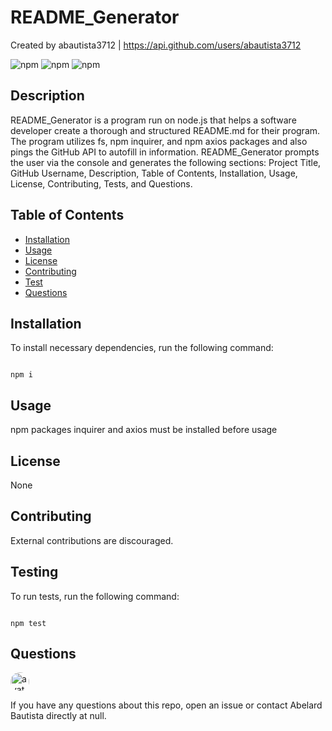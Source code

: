 # README_Generator

Created by abautista3712 | https://api.github.com/users/abautista3712

![npm](https://img.shields.io/npm/v/fs) ![npm](https://img.shields.io/npm/v/inquirer) ![npm](https://img.shields.io/npm/v/axios)

## Description

README_Generator is a program run on node.js that helps a software developer create a thorough and structured README.md for their program. The program utilizes fs, npm inquirer, and npm axios packages and also pings the GitHub API to autofill in information. README_Generator prompts the user via the console and generates the following sections: Project Title, GitHub Username, Description, Table of Contents, Installation, Usage, License, Contributing, Tests, and Questions.

## Table of Contents

- [Installation](#installation)
- [Usage](#usage)
- [License](#license)
- [Contributing](#contributing)
- [Test](#tests)
- [Questions](#questions)

## Installation

To install necessary dependencies, run the following command:

```

npm i

```

## Usage

npm packages inquirer and axios must be installed before usage

## License

None

## Contributing

External contributions are discouraged.

## Testing

To run tests, run the following command:

```

npm test

```

## Questions

<img src="https://avatars1.githubusercontent.com/u/58578177?v=4" alt="avatar" style="border-radius: 16px" width="30" />
    
If you have any questions about this repo, open an issue or contact Abelard Bautista directly at null.
